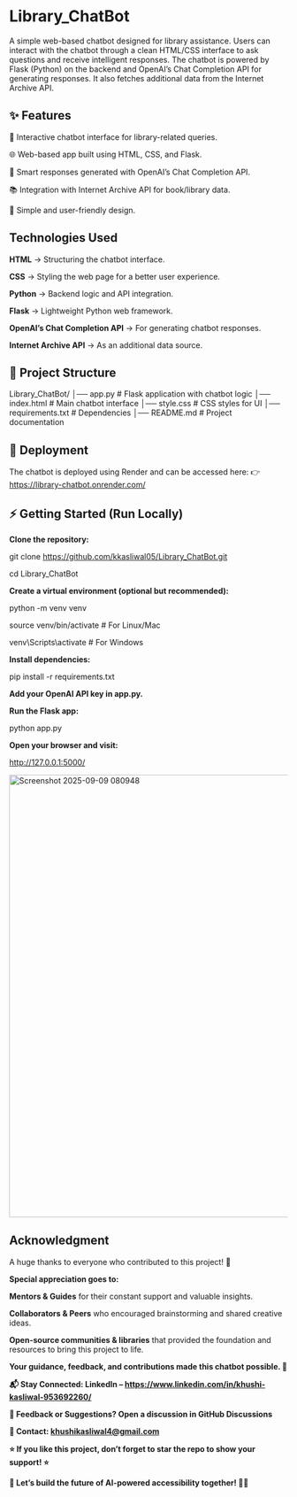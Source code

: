 
# Library_ChatBot

A simple web-based chatbot designed for library assistance. Users can interact with the chatbot through a clean HTML/CSS interface to ask questions and receive intelligent responses.
The chatbot is powered by Flask (Python) on the backend and OpenAI’s Chat Completion API for generating responses. It also fetches additional data from the Internet Archive API.


## ✨ Features

💬 Interactive chatbot interface for library-related queries.

🌐 Web-based app built using HTML, CSS, and Flask.

🤖 Smart responses generated with OpenAI’s Chat Completion API.

📚 Integration with Internet Archive API for book/library data.

🎨 Simple and user-friendly design.


## Technologies Used

**HTML** → Structuring the chatbot interface.

**CSS** → Styling the web page for a better user experience.

**Python** → Backend logic and API integration.

**Flask** → Lightweight Python web framework.

**OpenAI’s Chat Completion API** → For generating chatbot responses.

**Internet Archive API** → As an additional data source.


## 📂 Project Structure

Library_ChatBot/
│── app.py          # Flask application with chatbot logic
│── index.html  # Main chatbot interface
│── style.css   # CSS styles for UI
│── requirements.txt # Dependencies
│── README.md       # Project documentation


## 🚀 Deployment

The chatbot is deployed using Render and can be accessed here:
👉 https://library-chatbot.onrender.com/

## ⚡ Getting Started (Run Locally)

**Clone the repository:**

git clone https://github.com/kkasliwal05/Library_ChatBot.git

cd Library_ChatBot

**Create a virtual environment (optional but recommended):**

python -m venv venv

source venv/bin/activate   # For Linux/Mac

venv\Scripts\activate      # For Windows

**Install dependencies:**

pip install -r requirements.txt

**Add your OpenAI API key in app.py.**

**Run the Flask app:**

python app.py

**Open your browser and visit:**

http://127.0.0.1:5000/

<img width="919" height="800" alt="Screenshot 2025-09-09 080948" src="https://github.com/user-attachments/assets/81c94121-0fd9-485d-9cc3-a60f81bea4db" />


## Acknowledgment

A huge thanks to everyone who contributed to this project! 🌟

**Special appreciation goes to:**

**Mentors & Guides** for their constant support and valuable insights.

**Collaborators & Peers** who encouraged brainstorming and shared creative ideas.

**Open-source communities & libraries** that provided the foundation and resources to bring this project to life.

**Your guidance, feedback, and contributions made this chatbot possible. 🙌**

**📬 Stay Connected: LinkedIn – https://www.linkedin.com/in/khushi-kasliwal-953692260/**

**💬 Feedback or Suggestions? Open a discussion in GitHub Discussions**

**📧 Contact: khushikasliwal4@gmail.com**

**⭐ If you like this project, don’t forget to star the repo to show your support! ⭐**

**🚀 Let’s build the future of AI-powered accessibility together! 🎤🤖**
